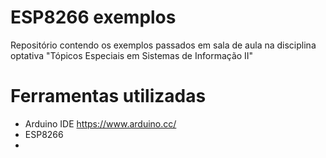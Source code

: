 # ESP8266 exemplos
Repositório contendo os exemplos passados em sala de aula na disciplina optativa "Tópicos Especiais em Sistemas de Informação II"

# Ferramentas utilizadas
- Arduino IDE https://www.arduino.cc/
- ESP8266
- 
